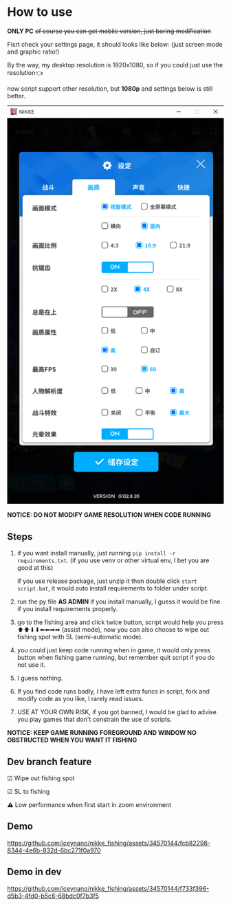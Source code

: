 # How to use

**ONLY PC** ~~of course you can get mobile version, just boring modification~~

Fisrt check your settings page, it should looks like below: (just screen mode and graphic ratio!)

By the way, my desktop resolution is 1920x1080, so if you could just use the resolution👈

now script support other resolution, but **1080p** and settings below is still better.

![settings](https://github.com/iceynano/nikke_fishing/blob/main/settings.png)

**NOTICE: DO NOT MODIFY GAME RESOLUTION WHEN CODE RUNNING**

## Steps

1. if you want install manually, just running `pip install -r requirements.txt`. (if you use venv or other virtual env, I bet you are good at this)  

    if you use release package, just unzip it then double click `start script.bat`, it would auto install requirements to folder under script.

2. run the py file **AS ADMIN** if you install manually, I guess it would be fine if you install requirements properly.

3. go to the fishing area and click twice button, script would help you press ⬆⬆⬇⬇⬅⬅➡➡ (assist mode), now you can also choose to wipe out fishing spot with SL (semi-automatic mode).

4. you could just keep code running when in game, it would only press button when fishing game running, but remember quit script if you do not use it.

5. I guess nothing.

6. If you find code runs badly, I have left extra funcs in script, fork and modify code as you like, I rarely read issues.

7. USE AT YOUR OWN RISK, if you got banned, I would be glad to advise you play games that don't constrain the use of scripts. 

**NOTICE: KEEP GAME RUNNING FOREGROUND AND WINDOW NO OBSTRUCTED WHEN YOU WANT IT FISHING**

## Dev branch feature

☑ Wipe out fishing spot

☑ SL to fishing

⚠ Low performance when first start in zoom environment

## Demo

https://github.com/iceynano/nikke_fishing/assets/34570144/fcb82298-8344-4e6b-832d-6bc271f0a970

## Demo in dev

https://github.com/iceynano/nikke_fishing/assets/34570144/f733f396-d5b3-4fd0-b5c8-68bdc0f7b3f5

